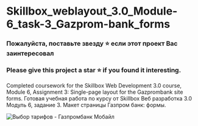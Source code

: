 # Skillbox_weblayout_3.0_Module-6_task-3_Gazprom-bank_forms

### Пожалуйста, поставьте звезду ⭐ если этот проект Вас заинтересовал
### Please give this project a star ⭐ if you found it interesting.

Completed coursework for the Skillbox Web Development 3.0 course, Module 6, Assignment 3: Single-page layout for the Gazprombank site forms. Готовая учебная работа по курсу от Skillbox Веб разработка 3.0 Модуль 6, задание 3. Макет страницы Газпром банк: формы.

![Выбор тарифов - Газпромбанк Мобайл](https://github.com/user-attachments/assets/fb5a1af2-fd64-4f5e-ab9d-2bbd8607edd9)
